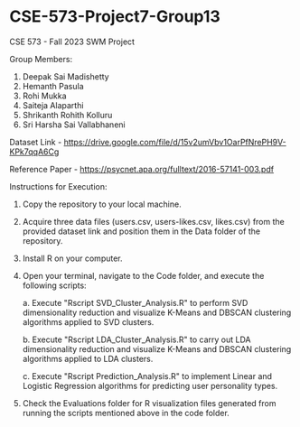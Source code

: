 # CSE-573-Project7-Group13
CSE 573 - Fall 2023 SWM Project

Group Members:

1. Deepak Sai Madishetty
2. Hemanth Pasula
3. Rohi Mukka
4. Saiteja Alaparthi
5. Shrikanth Rohith Kolluru
6. Sri Harsha Sai Vallabhaneni

Dataset Link - https://drive.google.com/file/d/15v2umVbv1OarPfNrePH9V-KPk7qqA6Cg

Reference Paper - https://psycnet.apa.org/fulltext/2016-57141-003.pdf

Instructions for Execution:

1. Copy the repository to your local machine.

2. Acquire three data files (users.csv, users-likes.csv, likes.csv) from the provided dataset link and position them in the Data folder of the repository.

3. Install R on your computer.

4. Open your terminal, navigate to the Code folder, and execute the following scripts:

   a. Execute "Rscript SVD_Cluster_Analysis.R" to perform SVD dimensionality reduction and visualize K-Means and DBSCAN clustering algorithms applied to SVD clusters.
   
   b. Execute "Rscript LDA_Cluster_Analysis.R" to carry out LDA dimensionality reduction and visualize K-Means and DBSCAN clustering algorithms applied to LDA clusters.
   
   c. Execute "Rscript Prediction_Analysis.R" to implement Linear and Logistic Regression algorithms for predicting user personality types.
   
5. Check the Evaluations folder for R visualization files generated from running the scripts mentioned above in the code folder.
